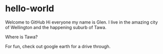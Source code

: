 # hello-world
Welcome to GitHub
Hi everyone my name is Glen. I live in the amazing city of Wellington and the happening suburb of Tawa. 

Where is Tawa?

For fun, check out google earth for a drive through.
